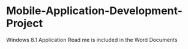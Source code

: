 Mobile-Application-Development-Project
======================================

Windows 8.1 Application 
Read me is included in the Word Documents
